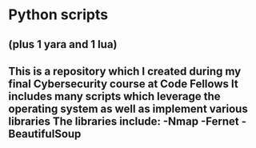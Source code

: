 # Python scripts
## (plus 1 yara and 1 lua)
This is a repository which I created during my final Cybersecurity course at Code Fellows
It includes many scripts which leverage the operating system as well as implement various libraries
The libraries include:
-Nmap
-Fernet
-BeautifulSoup
-
